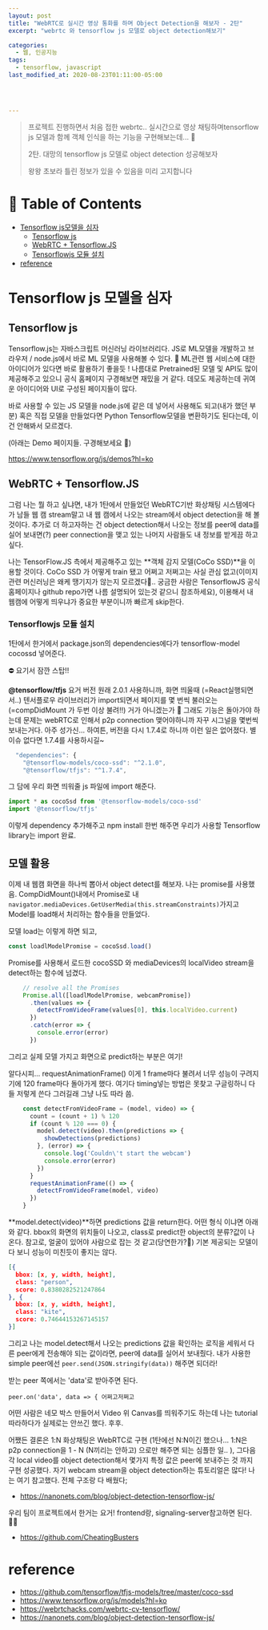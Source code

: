 ```yaml
---
layout: post
title: "WebRTC로 실시간 영상 통화를 하며 Object Detection을 해보자 - 2탄"
excerpt: "webrtc 와 tensorflow js 모델로 object detection해보기"

categories:
  - 웹, 인공지능
tags:
  - tensorflow, javascript
last_modified_at: 2020-08-23T01:11:00-05:00




---
```




> 프로젝트 진행하면서 처음 접한 webrtc.. 실시간으로 영상 채팅하며tensorflow js 모델과 함께 객체 인식을 하는 기능을 구현해보는데... 👀 
>
> 2탄. 대망의 tensorflow js 모델로 object detection 성공해보자
>
> 왕왕 초보라 틀린 정보가 있을 수 있음을 미리 고지합니다

# 📌 Table of Contents

- [Tensorflow js모델을 심자](#tensorflow-js-모델을-심자)
  - [Tensorflow js](#tensorflow-js)
  - [WebRTC + Tensorflow.JS](#webrtc-+-tensorflow.js)
  - [Tensorflowjs 모듈 설치](#tensorflowjs-모듈-설치 )
- [reference](#reference)



# Tensorflow js 모델을 심자



## Tensorflow js



Tensorflow.js는 자바스크립트 머신러닝 라이브러리다. JS로 ML모델을 개발하고 브라우저 / node.js에서 바로 ML 모델을 사용해볼 수 있다. 🎉 ML관련 웹 서비스에 대한 아이디어가 있다면 바로 활용하기 좋을듯 ! 나름대로 Pretrained된 모델 및 API도 많이 제공해주고 있으니 공식 홈페이지 구경해보면 재밌을 거 같다. 데모도 제공하는데 귀여운 아이디어와 UI로 구성된 페이지들이 많다.



바로 사용할 수 있는 JS 모델을 node.js에 같은 데 넣어서 사용해도 되고(내가 했던 부분) 혹은 직접 모델을 만들었다면 Python Tensorflow모델을 변환하기도 된다는데, 이건 안해봐서 모르겠다. 



(아래는 Demo 페이지들. 구경해보세요 👀)

<https://www.tensorflow.org/js/demos?hl=ko>



## WebRTC + Tensorflow.JS



그럼 나는 뭘 하고 싶냐면, 내가 1탄에서 만들었던 WebRTC기반 화상채팅 시스템에다가 남들 웹 캠 stream말고 내 웹 캠에서 나오는 stream에서 object detection을 해 볼 것이다. 추가로 더 하고자하는 건 object detection해서 나오는 정보를 peer에 data를 실어 보내면(?) peer connection을 맺고 있는 나머지 사람들도 내 정보를 받게끔 하고 싶다. 



나는  TensorFlow.JS 측에서 제공해주고 있는 **객체 감지 모델(CoCo SSD)**을 이용할 것이다. CoCo SSD 가 어떻게 train 됐고 어쩌고 저쩌고는 사실 관심 없고(이미지 관련 머신러닝은 왜케 땡기지가 않는지 모르겠다🤔.. 궁금한 사람은 TensorflowJS 공식 홈페이지나 github repo가면 나름 설명되어 있는것 같으니 참조하세요), 이용해서 내 웹캠에 어떻게 띄우냐가 중요한 부분이니까 빠르게 skip한다. 

   

### Tensorflowjs 모듈 설치 



1탄에서 한거에서 package.json의 dependencies에다가 tensorflow-model cocossd 넣어준다.    



⛔️ 요기서 잠깐 스탑!!   



 **@tensorflow/tfjs** 요거 버전 원래 2.0.1 사용하니까, 화면 띄울때 (=React실행되면서..) 텐서플로우 라이브러리가 import되면서 페이지를 몇 번씩 불러오는(=compDidMount 가 두번 이상 불려!!) 거가 아니겠는가 🤬 그래도 기능은 돌아가야 하는데 문제는 webRTC로 인해서 p2p connection 맺어야하니까 자꾸 시그널을 몇번씩 보내는거다.  아주 성가신... 하여튼, 버전을 다시 1.7.4로 하니까 이런 일은 없어졌다. 별 이슈 없다면 1.7.4를 사용하시길~ 

```javascript
  "dependencies": {
    "@tensorflow-models/coco-ssd": "^2.1.0",
    "@tensorflow/tfjs": "^1.7.4",
```

그 담에 우리 화면 띄워줄 js 파일에 import 해준다.

```javascript
import * as cocoSsd from '@tensorflow-models/coco-ssd'
import '@tensorflow/tfjs'
```



이렇게 dependency 추가해주고 npm install 한번 해주면 우리가 사용할 Tensorflow library는 import 완료.    



## 모델 활용 

이제 내 웹캠 화면을 하나씩 뽑아서 object detect를 해보자. 나는 promise를 사용했음. CompDidMount()내에서 Promise로 내 `navigator.mediaDevices.GetUserMedia(this.streamConstraints)`가지고 Model를 load해서 처리하는 함수들을 만들었다. 

모델 load는 이렇게 하면 되고, 

```javascript
const loadlModelPromise = cocoSsd.load()
```

Promise를 사용해서 로드한 cocoSSD 와 mediaDevices의 localVideo stream을 detect하는 함수에 넘겼다. 

```javascript
    // resolve all the Promises
    Promise.all([loadlModelPromise, webcamPromise])
      .then(values => {
        detectFromVideoFrame(values[0], this.localVideo.current)
      })
      .catch(error => {
        console.error(error)
      })
```

그리고 실제 모델 가지고 화면으로 predict하는 부분은 여기! 

알다시피... requestAnimationFrame() 이게 1 frame마다 불려서 너무 성능이 구려지기에 120 frame마다 돌아가게 했다. 여기다 timing넣는 방법은 못찾고 구글링하니 다들 저렇게 쓴다 그러길래 그냥 나도 따라 씀.

```javascript
    const detectFromVideoFrame = (model, video) => {
      count = (count + 1) % 120
      if (count % 120 === 0) {
        model.detect(video).then(predictions => {
          showDetections(predictions)
        }, (error) => {
          console.log('Couldn\'t start the webcam')
          console.error(error)
        })
      }
      requestAnimationFrame(() => {
        detectFromVideoFrame(model, video)
      })
    }
```

**model.detect(video)**하면 predictions 값을 return한다. 어떤 형식 이냐면 아래와 같다. bbox의 화면의 위치들이 나오고, class로 predict한 object의 분류?값이 나온다. 참고로, 얼굴이 있어야 사람으로 잡는 것 같고(당연한가?🙂) 기본 제공되는 모델이다 보니 성능이 미친듯이 좋지는 않다.

```json
[{
  bbox: [x, y, width, height],
  class: "person",
  score: 0.8380282521247864
}, {
  bbox: [x, y, width, height],
  class: "kite",
  score: 0.74644153267145157
}]
```



그리고 나는 model.detect해서 나오는 predictions 값을 확인하는 로직을 세워서 다른 peer에게 전송해야 되는 값이라면, peer에 data를 실어서 보내줬다. 내가 사용한 simple peer에선 `peer.send(JSON.stringify(data))` 해주면 되더라! 

받는 peer 쪽에서는 'data'로 받아주면 된다.

 `peer.on('data', data => { 어쩌고저쩌고 `



어떤 사람은 네모 박스 만들어서 Video 위 Canvas를 띄워주기도 하는데 나는 tutorial따라하다가 실제로는 안쓰긴 했다. 후후.   



어쨌든 결론은 1:N 화상채팅은 WebRTC로 구현 (1탄에선 N:N이긴 했으나... 1:N은 p2p connection을 1 - N (N끼리는 안하고) 으로만 해주면 되는 심플한 일.. ), 그다음 각 local video를 object detection해서 몇가지 특정 값은 peer에 보내주는 것 까지 구현 성공했다. 자기 webcam stream을 object detection하는 튜토리얼은 많다! 나는 여기 참고했다. 전체 구조랑 다 배웠다;  

* <https://nanonets.com/blog/object-detection-tensorflow-js/>

우리 팀이 프로젝트에서 한거는 요거! frontend랑, signaling-server참고하면 된다. 🤟🏼

* <https://github.com/CheatingBusters>   

#  reference 

* <https://github.com/tensorflow/tfjs-models/tree/master/coco-ssd>
* <https://www.tensorflow.org/js/models?hl=ko>
* <https://webrtchacks.com/webrtc-cv-tensorflow/>
* <https://nanonets.com/blog/object-detection-tensorflow-js/>

